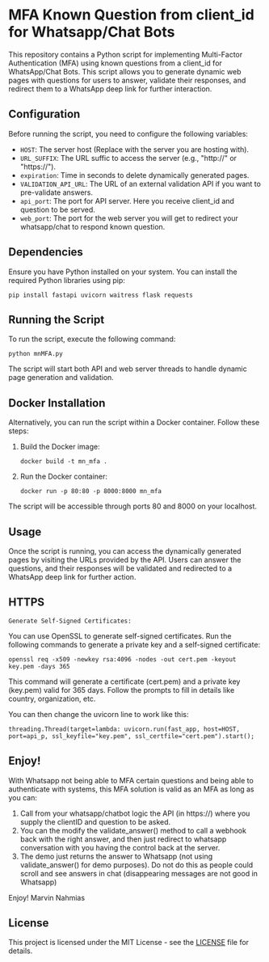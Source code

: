 # MFA Known Question from client_id for Whatsapp/Chat Bots

This repository contains a Python script for implementing Multi-Factor Authentication (MFA) using known questions from a client_id for WhatsApp/Chat Bots. This script allows you to generate dynamic web pages with questions for users to answer, validate their responses, and redirect them to a WhatsApp deep link for further interaction.

## Configuration

Before running the script, you need to configure the following variables:

- `HOST`: The server host (Replace with the server you are hosting with).
- `URL_SUFFIX`: The URL suffic to access the server (e.g., "http://" or "https://").
- `expiration`: Time in seconds to delete dynamically generated pages.
- `VALIDATION_API_URL`: The URL of an external validation API if you want to pre-validate answers.
- `api_port`: The port for API server. Here you receive client_id and question to be served.
- `web_port`: The port for the web server you will get to redirect your whatsapp/chat to respond known question.

## Dependencies

Ensure you have Python installed on your system. You can install the required Python libraries using pip:

```
pip install fastapi uvicorn waitress flask requests
```

## Running the Script

To run the script, execute the following command:

```
python mnMFA.py
```

The script will start both API and web server threads to handle dynamic page generation and validation.

## Docker Installation

Alternatively, you can run the script within a Docker container. Follow these steps:

1. Build the Docker image:

   ```
   docker build -t mn_mfa .
   ```

2. Run the Docker container:

   ```
   docker run -p 80:80 -p 8000:8000 mn_mfa
   ```

The script will be accessible through ports 80 and 8000 on your localhost.

## Usage

Once the script is running, you can access the dynamically generated pages by visiting the URLs provided by the API. Users can answer the questions, and their responses will be validated and redirected to a WhatsApp deep link for further action.

## HTTPS
`Generate Self-Signed Certificates:`

You can use OpenSSL to generate self-signed certificates. Run the following commands to generate a private key and a self-signed certificate:

```
openssl req -x509 -newkey rsa:4096 -nodes -out cert.pem -keyout key.pem -days 365
```

This command will generate a certificate (cert.pem) and a private key (key.pem) valid for 365 days. Follow the prompts to fill in details like country, organization, etc.

You can then change the uvicorn line to work like this:
```
threading.Thread(target=lambda: uvicorn.run(fast_app, host=HOST, port=api_p, ssl_keyfile="key.pem", ssl_certfile="cert.pem").start();
```
## Enjoy!

With Whatsapp not being able to MFA certain questions and being able to authenticate with systems, this MFA solution is valid as an MFA as long as you can:
1. Call from your whatsapp/chatbot logic the API (in https://) where you supply the clientID and question to be asked.
2. You can the modify the validate_answer() method to call a webhook back with the right answer, and then just redirect to whatsapp conversation with you having the control back at the server.
3. The demo just returns the answer to Whatsapp (not using validate_answer() for demo purposes). Do not do this as people could scroll and see answers in chat (disappearing messages are not good in Whatsapp)

Enjoy!
Marvin Nahmias

## License

This project is licensed under the MIT License - see the [LICENSE](LICENSE) file for details.
